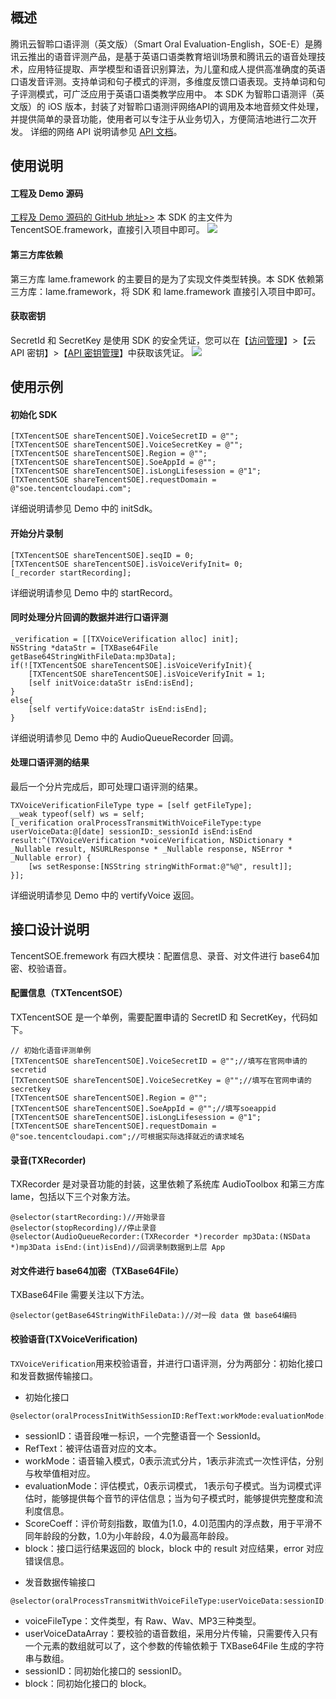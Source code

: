 ## 概述
腾讯云智聆口语评测（英文版）（Smart Oral Evaluation-English，SOE-E）是腾讯云推出的语音评测产品，是基于英语口语类教育培训场景和腾讯云的语音处理技术，应用特征提取、声学模型和语音识别算法，为儿童和成人提供高准确度的英语口语发音评测。支持单词和句子模式的评测，多维度反馈口语表现。支持单词和句子评测模式，可广泛应用于英语口语类教学应用中。
本 SDK 为智聆口语测评（英文版）的 iOS 版本，封装了对智聆口语测评网络API的调用及本地音频文件处理，并提供简单的录音功能，使用者可以专注于从业务切入，方便简洁地进行二次开发。
详细的网络 API 说明请参见 [API 文档](https://cloud.tencent.com/document/product/884/19309)。

## 使用说明
#### 工程及 Demo 源码
[工程及 Demo 源码的 GitHub 地址>>](https://github.com/TencentCloud/tencentcloud-sdk-ios-soe)
本 SDK 的主文件为 TencentSOE.framework，直接引入项目中即可。
![](https://main.qcloudimg.com/raw/f79f9171a7c93d14dd51c4c10a5d070e.png)
####  第三方库依赖
第三方库 lame.framework 的主要目的是为了实现文件类型转换。本 SDK 依赖第三方库：lame.framework，将 SDK 和 lame.framework 直接引入项目中即可。

####  获取密钥
SecretId 和 SecretKey 是使用 SDK 的安全凭证，您可以在【[访问管理](https://console.cloud.tencent.com/cam/overview)】>【云 API 密钥】>【[API 密钥管理](https://console.cloud.tencent.com/cam/capi)】中获取该凭证。
![](https://main.qcloudimg.com/raw/273b67bc4d38af6cb9999e9f4663d268.png)



## 使用示例

#### 初始化 SDK
```
[TXTencentSOE shareTencentSOE].VoiceSecretID = @"";
[TXTencentSOE shareTencentSOE].VoiceSecretKey = @"";
[TXTencentSOE shareTencentSOE].Region = @"";
[TXTencentSOE shareTencentSOE].SoeAppId = @"";
[TXTencentSOE shareTencentSOE].isLongLifesession = @"1";
[TXTencentSOE shareTencentSOE].requestDomain = @"soe.tencentcloudapi.com";
```
详细说明请参见 Demo 中的 initSdk。

####  开始分片录制
```
[TXTencentSOE shareTencentSOE].seqID = 0;
[TXTencentSOE shareTencentSOE].isVoiceVerifyInit= 0;
[_recorder startRecording];
```
详细说明请参见 Demo 中的 startRecord。

####  同时处理分片回调的数据并进行口语评测
```
_verification = [[TXVoiceVerification alloc] init];
NSString *dataStr = [TXBase64File getBase64StringWithFileData:mp3Data];
if(![TXTencentSOE shareTencentSOE].isVoiceVerifyInit){
    [TXTencentSOE shareTencentSOE].isVoiceVerifyInit = 1;
    [self initVoice:dataStr isEnd:isEnd];
}
else{
    [self vertifyVoice:dataStr isEnd:isEnd];
}
```
详细说明请参见 Demo 中的 AudioQueueRecorder 回调。

####  处理口语评测的结果
最后一个分片完成后，即可处理口语评测的结果。
```
TXVoiceVerificationFileType type = [self getFileType];
__weak typeof(self) ws = self;
[_verification oralProcessTransmitWithVoiceFileType:type userVoiceData:@[date] sessionID:_sessionId isEnd:isEnd result:^(TXVoiceVerification *voiceVerification, NSDictionary * _Nullable result, NSURLResponse * _Nullable response, NSError * _Nullable error) {
    [ws setResponse:[NSString stringWithFormat:@"%@", result]];
}];
```
详细说明请参见 Demo 中的 vertifyVoice 返回。

## 接口设计说明
TencentSOE.fremework 有四大模块：配置信息、录音、对文件进行 base64加密、校验语音。
#### 配置信息（TXTencentSOE）
TXTencentSOE 是一个单例，需要配置申请的 SecretID 和 SecretKey，代码如下。
```
// 初始化语音评测单例
[TXTencentSOE shareTencentSOE].VoiceSecretID = @"";//填写在官网申请的secretid
[TXTencentSOE shareTencentSOE].VoiceSecretKey = @"";//填写在官网申请的secretkey
[TXTencentSOE shareTencentSOE].Region = @"";
[TXTencentSOE shareTencentSOE].SoeAppId = @"";//填写soeappid
[TXTencentSOE shareTencentSOE].isLongLifesession = @"1";
[TXTencentSOE shareTencentSOE].requestDomain = @"soe.tencentcloudapi.com";//可根据实际选择就近的请求域名
```
#### 录音(TXRecorder)
TXRecorder 是对录音功能的封装，这里依赖了系统库 AudioToolbox 和第三方库 lame，包括以下三个对象方法。
```
@selector(startRecording:)//开始录音
@selector(stopRecording)//停止录音
@selector(AudioQueueRecorder:(TXRecorder *)recorder mp3Data:(NSData *)mp3Data isEnd:(int)isEnd)//回调录制数据到上层 App
```
#### 对文件进行 base64加密（TXBase64File）
TXBase64File 需要关注以下方法。
```
@selector(getBase64StringWithFileData:)//对一段 data 做 base64编码
```
#### 校验语音(TXVoiceVerification)
`TXVoiceVerification`用来校验语音，并进行口语评测，分为两部分：初始化接口和发音数据传输接口。
- 初始化接口
```
@selector(oralProcessInitWithSessionID:RefText:workMode:evaluationMode:ScoreCoeff:result:)
```
 * sessionID：语音段唯一标识，一个完整语音一个 SessionId。
 * RefText：被评估语音对应的文本。
 * workMode：语音输入模式，0表示流式分片，1表示非流式一次性评估，分别与枚举值相对应。
 * evaluationMode：评估模式，0表示词模式， 1表示句子模式。当为词模式评估时，能够提供每个音节的评估信息；当为句子模式时，能够提供完整度和流利度信息。
 * ScoreCoeff：评价苛刻指数，取值为[1.0，4.0]范围内的浮点数，用于平滑不同年龄段的分数，1.0为小年龄段，4.0为最高年龄段。
 * block：接口运行结果返回的 block，block 中的 result 对应结果，error 对应错误信息。

- 发音数据传输接口
```
@selector(oralProcessTransmitWithVoiceFileType:userVoiceData:sessionID:result:)
```
 * voiceFileType：文件类型，有 Raw、Wav、MP3三种类型。
 * userVoiceDataArray：要校验的语音数组，采用分片传输，只需要传入只有一个元素的数组就可以了，这个参数的传输依赖于 TXBase64File 生成的字符串与数组。
 * sessionID：同初始化接口的 sessionID。
 * block：同初始化接口的 block。





